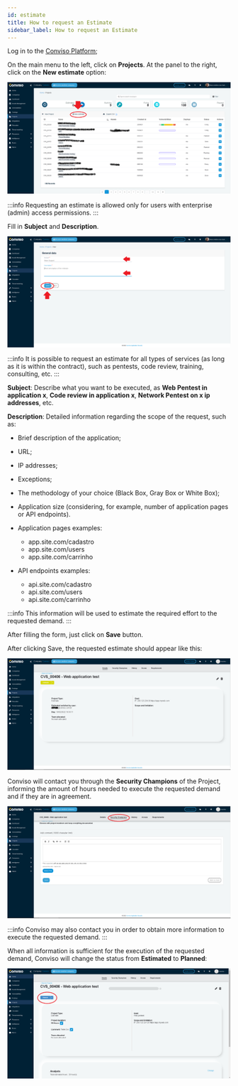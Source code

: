 ```yaml
---
id: estimate
title: How to request an Estimate
sidebar_label: How to request an Estimate
---
```


Log in to the [Conviso Platform](https://app.convisoappsec.com);

On the main menu to the left, click on **Projects**. At the panel to the right, click on the **New estimate** option:

<div style={{textAlign: 'center'}}>

![img](../../static/img/estimate-img1.png) 

</div>

:::info
Requesting an estimate is allowed only for users with enterprise (admin) access permissions.
:::

Fill in **Subject** and **Description**.

<div style={{textAlign: 'center'}}>

![img](../../static/img/estimate-img2.png) 

</div>

:::info
It is possible to request an estimate for all types of services (as long as it is within the contract), such as pentests, code review, training, consulting, etc.
:::

**Subject**: Describe what you want to be executed, as **Web Pentest in application x**, **Code review in application x**, **Network Pentest on x ip addresses**, etc.

**Description**: Detailed information regarding the scope of the request, such as:

- Brief description of the application;
- URL;
- IP addresses;
- Exceptions;
- The methodology of your choice (Black Box, Gray Box or White Box);
- Application size (considering, for example, number of application pages or API endpoints).

- Application pages examples:
  - app.site.com/cadastro
  - app.site.com/users
  - app.site.com/carrinho

- API endpoints examples:
  - api.site.com/cadastro
  - api.site.com/users
  - api.site.com/carrinho

:::info
This information will be used to estimate the required effort to  the requested demand.
:::

After filling the form, just click on **Save** button.

After clicking Save, the requested estimate should appear like this:

<div style={{textAlign: 'center'}}>

![img](../../static/img/estimate-img3.png) 

</div>

Conviso will contact you through the **Security Champions** of the Project, informing the amount of hours needed to execute the requested demand and if they are in agreement.

<div style={{textAlign: 'center'}}>

![img](../../static/img/estimate-img4.png) 

</div>

:::info 
Conviso may also contact you in order to obtain more information to execute the requested demand.
:::

When all information is sufficient for the execution of the requested demand, Conviso will change the status from **Estimated** to **Planned**:

<div style={{textAlign: 'center'}}>

![img](../../static/img/estimate-img5.png) 

</div>